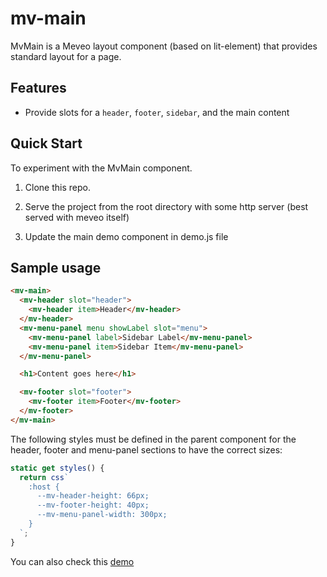 # mv-main

MvMain is a Meveo layout component (based on lit-element) that provides standard layout for a page.

## Features

- Provide slots for a `header`, `footer`, `sidebar`, and the main content

## Quick Start

To experiment with the MvMain component.

1. Clone this repo.

2. Serve the project from the root directory with some http server (best served with meveo itself)

3. Update the main demo component in demo.js file

## Sample usage

```html
<mv-main>
  <mv-header slot="header">
    <mv-header item>Header</mv-header>
  </mv-header>
  <mv-menu-panel menu showLabel slot="menu">
    <mv-menu-panel label>Sidebar Label</mv-menu-panel>
    <mv-menu-panel item>Sidebar Item</mv-menu-panel>
  </mv-menu-panel>

  <h1>Content goes here</h1>

  <mv-footer slot="footer">
    <mv-footer item>Footer</mv-footer>
  </mv-footer>
</mv-main>
```

The following styles must be defined in the parent component for the header, footer and menu-panel sections to have the correct sizes:

```javascript
static get styles() {
  return css`
    :host {
      --mv-header-height: 66px;
      --mv-footer-height: 40px;
      --mv-menu-panel-width: 300px;
    }
  `;
}
```

You can also check this [demo](https://main.meveo.org/)
